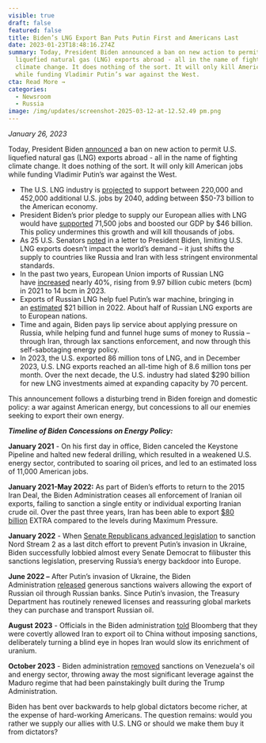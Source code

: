 ```yaml
---
visible: true
draft: false
featured: false
title: Biden’s LNG Export Ban Puts Putin First and Americans Last
date: 2023-01-23T18:48:16.274Z
summary: Today, President Biden announced a ban on new action to permit U.S.
  liquefied natural gas (LNG) exports abroad - all in the name of fighting
  climate change. It does nothing of the sort. It will only kill American jobs
  while funding Vladimir Putin’s war against the West.
cta: Read More →
categories:
  - Newsroom
  - Russia
image: /img/updates/screenshot-2025-03-12-at-12.52.49 pm.png
---
```

*January 26, 2023*

Today, President Biden [announced](https://www.whitehouse.gov/briefing-room/statements-releases/2024/01/26/statement-from-president-joe-biden-on-decision-to-pause-pending-approvals-of-liquefied-natural-gas-exports/) a ban on new action to permit U.S. liquefied natural gas (LNG) exports abroad - all in the name of fighting climate change. It does nothing of the sort. It will only kill American jobs while funding Vladimir Putin’s war against the West.

* The U.S. LNG industry is [projected](https://www.iogp.org/blog/opinions/us-lng-exports/) to support between 220,000 and 452,000 additional U.S. jobs by 2040, adding between $50-73 billion to the American economy. 
* President Biden’s prior pledge to supply our European allies with LNG would have [supported](https://axpc.org/wp-content/uploads/2024/01/Industry-Groups-LNG-Letter-January-24.pdf) 71,500 jobs and boosted our GDP by $46 billion. This policy undermines this growth and will kill thousands of jobs.
* As 25 U.S. Senators [noted](https://twitter.com/SenBillCassidy/status/1750915839132336575/photo/2) in a letter to President Biden, limiting U.S. LNG exports doesn’t impact the world’s demand – it just shifts the supply to countries like Russia and Iran with less stringent environmental standards.
* In the past two years, European Union imports of Russian LNG have [increased](https://twitter.com/GLNoronha/status/1750895971515449680) nearly 40%, rising from 9.97 billion cubic meters (bcm) in 2021 to 14 bcm in 2023.
* Exports of Russian LNG help fuel Putin’s war machine, bringing in an [estimated](https://www.russiafossiltracker.com/) $21 billion in 2022. About half of Russian LNG exports are to European nations. 
* Time and again, Biden pays lip service about applying pressure on Russia, while helping fund and funnel huge sums of money to Russia – through Iran, through lax sanctions enforcement, and now through this self-sabotaging energy policy.
* In 2023, the U.S. exported 86 million tons of LNG, and in December 2023, U.S. LNG exports reached an all-time high of 8.6 million tons per month. Over the next decade, the U.S. industry had slated $290 billion for new LNG investments aimed at expanding capacity by 70 percent. 

This announcement follows a disturbing trend in Biden foreign and domestic policy: a war against American energy, but concessions to all our enemies seeking to export their own energy.

***Timeline of Biden Concessions on Energy Policy:***

**January 2021** - On his first day in office, Biden canceled the Keystone Pipeline and halted new federal drilling, which resulted in a weakened U.S. energy sector, contributed to soaring oil prices, and led to an estimated loss of 11,000 American jobs.

**January 2021-May 2022:** As part of Biden’s efforts to return to the 2015 Iran Deal, the Biden Administration ceases all enforcement of Iranian oil exports, failing to sanction a single entity or individual exporting Iranian crude oil. Over the past three years, Iran has been able to export [$80 billion](https://freebeacon.com/national-security/iran-has-made-80-billion-in-illicit-oil-sales-since-biden-took-office/) EXTRA compared to the levels during Maximum Pressure.

**January 2022** - When [Senate Republicans advanced legislation](https://www.reuters.com/world/us/us-democrats-slam-cruz-nord-stream-2-sanctions-bill-ahead-vote-2022-01-13/https:/www.reuters.com/world/us/us-democrats-slam-cruz-nord-stream-2-sanctions-bill-ahead-vote-2022-01-13/) to sanction Nord Stream 2 as a last ditch effort to prevent Putin’s invasion in Ukraine, Biden successfully lobbied almost every Senate Democrat to filibuster this sanctions legislation, preserving Russia’s energy backdoor into Europe.

**June 2022 –** After Putin’s invasion of Ukraine, the Biden Administration [released](https://www.reuters.com/business/energy/us-allows-some-russian-energy-related-transactions-until-dec-5-2022-06-14/) generous sanctions waivers allowing the export of Russian oil through Russian banks. Since Putin’s invasion, the Treasury Department has routinely renewed licenses and reassuring global markets they can purchase and transport Russian oil.

**August 2023** - Officials in the Biden administration [told](https://www.bloomberg.com/news/articles/2023-08-25/for-global-oil-markets-a-us-iran-deal-is-already-happening) Bloomberg that they were covertly allowed Iran to export oil to China without imposing sanctions, deliberately turning a blind eye in hopes Iran would slow its enrichment of uranium.

**October 2023** - Biden administration [removed](https://www.reuters.com/world/americas/us-easing-venezuela-oil-sanctions-response-election-deal-official-2023-10-18/) sanctions on Venezuela's oil and energy sector, throwing away the most significant leverage against the Maduro regime that had been painstakingly built during the Trump Administration.

Biden has bent over backwards to help global dictators become richer, at the expense of hard-working Americans. The question remains: would you rather we supply our allies with U.S. LNG or should we make them buy it from dictators?